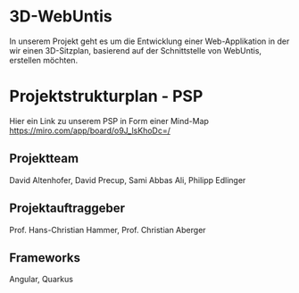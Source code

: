 # 3D-WebUntis
In unserem Projekt geht es um die Entwicklung einer Web-Applikation in der wir einen 3D-Sitzplan, basierend auf der Schnittstelle von WebUntis, erstellen möchten.

# Projektstrukturplan - PSP
Hier ein Link zu unserem PSP in Form einer Mind-Map
https://miro.com/app/board/o9J_lsKhoDc=/

## Projektteam
David Altenhofer, David Precup, Sami Abbas Ali, Philipp Edlinger

## Projektauftraggeber
Prof. Hans-Christian Hammer, Prof. Christian Aberger

## Frameworks
Angular, Quarkus
